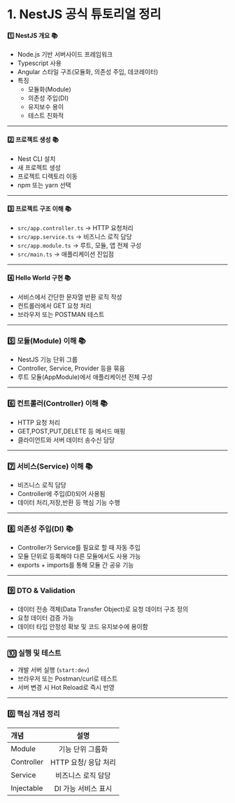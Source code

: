 # 1. NestJS 공식 튜토리얼 정리

#### 1️⃣ NestJS 개요 📚

- Node.js 기반 서버사이드 프레임워크
- Typescript 사용
- Angular 스타일 구조(모듈화, 의존성 주입, 데코레이터)
- 특징
  - 모듈화(Module)
  - 의존성 주입(DI)
  - 유지보수 용이
  - 테스트 친화적

---

#### 2️⃣ 프로젝트 생성 📚

- Nest CLI 설치
- 새 프로젝트 생성
- 프로젝트 디렉토리 이동
- npm 또는 yarn 선택

---

#### 3️⃣ 프로젝트 구조 이해 📚

- `src/app.controller.ts` -> HTTP 요청처리
- `src/app.service.ts` -> 비즈니스 로직 담당
- `src/app.module.ts` -> 루트, 모듈, 앱 전체 구성
- `src/main.ts` -> 애플리케이션 진입점

---

#### 4️⃣ Hello World 구현 📚

- 서비스에서 간단한 문자열 반환 로직 작성
- 컨트롤러에서 GET 요청 처리
- 브라우저 또는 POSTMAN 테스트

---

### 5️⃣ 모듈(Module) 이해 📚

- NestJS 기능 단위 그룹
- Controller, Service, Provider 등을 묶음
- 루트 모듈(AppModule)에서 애플리케이션 전체 구성

---

### 6️⃣ 컨트롤러(Controller) 이해 📚

- HTTP 요청 처리
- GET,POST,PUT,DELETE 등 메서드 매핑
- 클라이언트와 서버 데이터 송수신 담당

---

### 7️⃣ 서비스(Service) 이해 📚

- 비즈니스 로직 담당
- Controller에 주입(DI)되어 사용됨
- 데이터 처리,저장,반환 등 핵심 기능 수행

---

### 8️⃣ 의존성 주입(DI) 📚

- Controller가 Service를 필요로 할 때 자동 주입
- 모듈 단위로 등록해야 다른 모듈에서도 사용 가능
- exports + imports를 통해 모듈 간 공유 기능

---

### 9️⃣ DTO & Validation

- 데이터 전송 객체(Data Transfer Object)로 요청 데이터 구조 정의
- 요청 데이터 검증 가능
- 데이터 타입 안정성 확보 및 코드 유지보수에 용이함

---

### 🔟 실행 및 테스트

- 개발 서버 실행 (`start:dev`)
- 브라우저 또는 Postman/curl로 테스트
- 서버 변경 시 Hot Reload로 즉시 반영

---

### 0️⃣ 핵심 개념 정리

| 개념       |         설명         |
| :--------- | :------------------: |
| Module     |   기능 단위 그룹화   |
| Controller | HTTP 요청/ 응답 처리 |
| Service    |  비즈니스 로직 담당  |
| Injectable | DI 가능 서비스 표시  |
